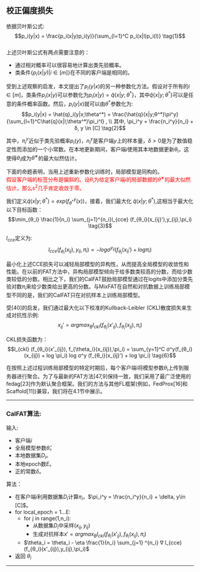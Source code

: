 ## 校正偏度损失  
依据贝叶斯公式:  
$$p_i(y|x) = \frac{p_i(x|y)p_i(y)}{\sum_{l=1}^C p_i(x|l)p_i(l)} \tag{1}$$  
上述贝叶斯公式有两点需要注意的：  
+ 通过相对概率可以很容易地计算出类先验概率。  
+ 类条件$\{p_i(x|y) | i \in [m] \}$在不同的客户端是相同的。  

受到上述观察的启发，本文提出了$p_i(y|x)$的另一种参数化方法。假设对于所有的$i \in [m]$，类条件$p_i(x|y)$可以参数化为$p_i(x|y) = \hat{q}\{x|y;\theta^*\}$，其中$\hat{q}\{x|y;\theta^*\}$可以是任意的条件概率函数。然后，$p_i(y|x)$就可以由$\theta^*$参数化为:   
$$p_i(y|x) = \hat{q}_i(y|x;\theta^*) = \frac{\hat{q}(x|y;θ^*)\pi^y}{\sum_{l=1}^C\hat{q}(x|l;\theta^*)\pi_i^l} , \\ 其中, \pi_i^y = \frac{n_i^y}{n_i} + δ, y \in [C]  \tag{2}$$    

其中，$\pi_i^y$近似于类先验概率$p_i(y)$，$n_i^y$是客户端$y$上的样本量，$\delta \gt 0$是为了数值稳定性而添加的一个小常数。在本地更新期间，客户端$i$使用其本地数据更新$θ_i$，这使得$θ_i$成为$θ^∗$的最大似然估计。  

下面的命题表明，当用上述重新参数化训练时，局部模型是同构的。  
<font color=red>假设客户端的标签分布是偏斜的。设$θ_i$为给定客户端$i$的局部数据的$θ^∗$的最大似然估计。那么$s^2$几乎肯定收敛于零。</font>  

我们定义$\hat{q}(x|y;\theta^*) = exp(f^y_{\theta^*}(x))$，接着，我们最大化 $\hat{q}(x|y;\theta^*)$,这相当于最大化以下目标函数：  
$$\min_{θ_i} \frac{1}{n_i} \sum_{j=1}^{n_i}l_{cce} (f_{θ_i}(x_{ij}'),y_{ij},\pi_i) \tag{3}$$

$l_{cce}$定义为:  
$$l_{cce} (f_{θ_i}(x_{ij}),y_{ij},\pi_i) = -log \sigma^{y_{ij}}(f_{θ_i}(x_{ij}') + log\pi_i) \tag{4}$$

最小化上述CCE损失可以减轻局部模型的异构性，从而提高全局模型的收敛性和性能。在以前的FAT方法中，异构局部模型倾向于给多数类较高的分数，而给少数类较低的分数。相比之下，我们的CalFAT鼓励局部模型通过在logits中添加分类先验对数$\pi_i$来给少数类给出更高的分数。与MixFAT在自然和对抗数据上训练局部模型不同的是，我们的CalFAT只在对抗样本上训练局部模型。  

受[40]的启发，我们通过最大化以下校准的Kullback-Leibler (CKL)散度损失来生成对抗性示例:  
$$x_{ij}' = argmax_B l_{ckl} (f_{θ_i}(x'_{ij}), f_{\theta_i}(x_{ij}),\pi_i) \tag{5}$$   

CKL损失函数为：  
$$l_{ckl} (f_{θ_i}(x'_{ij}), f_{\theta_i}(x_{ij}),\pi_i) = \sum_{y=1}^C σ^y(f_{θ_i}(x_{ij}) + log \pi_i) log σ^y (f_{θ_i}(x_{ij}') + log \pi_i) \tag{6}$$  

在按照上述过程训练局部模型的特定时期后，每个客户端i将模型参数$θ_i$上传到服务器进行聚合。为了与最新的FAT方法[47,9]保持一致，我们采用了最广泛使用的fedag[23]作为默认聚合框架。我们的方法与其他FL框架(例如，FedProx[16]和Scaffold[11])兼容，我们将在4.1节中展示。

-----
### CalFAT算法:  
输入:  
+ 客户端$i$  
+ 全局模型参数$\hat{\theta}$。  
+ 本地数据集$D_i$。  
+ 本地epoch数$E$。  
+ 正的常数$δ$。  

算法：  
+ 在客户端$i$利用数据集$D_i$计算$\pi_i$，$\pi_i^y = \frac{n_i^y}{n_i} + \delta, y\in [C]$。  
+ for local_epoch = 1...E:  
  + for j in range(1,n_i):  
    + 从数据集$D_i$中采样$(x_{ij},y_{ij})$  
    + 生成对抗样本$x' = argmax_B l_{ckl}(f_{θ_i}(x'_{ij}),f_{θ_i}(x_{ij}),\pi_i)$  
  + $\theta_i = \theta_i - \eta \frac{1}{n_i} \sum_{j=1} ^{n_i} ∇ l_{cce}(f_{θ_i}(x'_{ij}),y_{ij},\pi_i)$
+ 返回 $θ_i$


-----

